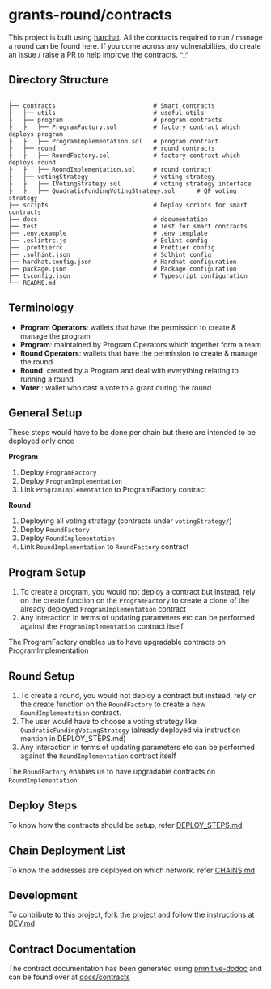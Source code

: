 # grants-round/contracts

This project is built using [hardhat](https://hardhat.org).
All the contracts required to run / manage a round can be found here.
If you come across any vulnerabilties, do create an issue / raise a PR to help improve the contracts. ^_^

## Directory Structure

```
.
├── contracts                           # Smart contracts
├   ├── utils                           # useful utils
├   ├── program                         # program contracts
├   ├   ├── ProgramFactory.sol          # factory contract which deploys program
├   ├   ├── ProgramImplementation.sol   # program contract
├   ├── round                           # round contracts
├   ├   ├── RoundFactory.sol            # factory contract which deploys round
├   ├   ├── RoundImplementation.sol     # round contract 
├   ├── votingStrategy                  # voting strategy
├   ├   ├── IVotingStrategy.sol         # voting strategy interface
├   ├   ├── QuadraticFundingVotingStrategy.sol      # QF voting strategy
├── scripts                             # Deploy scripts for smart contracts
├── docs                                # documentation 
├── test                                # Test for smart contracts
├── .env.example                        # .env template
├── .eslintrc.js                        # Eslint config
├── .prettierrc                         # Prettier config
├── .solhint.json                       # Solhint config
├── hardhat.config.json                 # Hardhat configuration
├── package.json                        # Package configuration
├── tsconfig.json                       # Typescript configuration
└── README.md
```


## Terminology

- **Program Operators**: wallets that have the permission to create & manage the program
- **Program**: maintained by Program Operators which together form a team
- **Round Operators**: wallets that have the permission to create & manage the round
- **Round**: created by a Program and deal with everything relating to running a round
- **Voter** : wallet who cast a vote to a grant during the round

## General Setup

These steps would have to be done per chain but there are intended to be deployed only once

**Program**
1. Deploy `ProgramFactory`
2. Deploy `ProgramImplementation`
3. Link `ProgramImplementation` to ProgramFactory contract 

**Round**
1. Deploying all voting strategy (contracts under `votingStrategy/`)
2. Deploy `RoundFactory`
3. Deploy `RoundImplementation`
4. Link `RoundImplementation` to `RoundFactory` contract


## Program Setup

1. To create a program, you would not deploy a contract but instead, rely on the create function on the `ProgramFactory` to create a clone of the already deployed `ProgramImplementation` contract
2. Any interaction in terms of updating parameters etc can be performed against the `ProgramImplementation` contract itself


The ProgramFactory enables us to have upgradable contracts on ProgramImplementation


## Round Setup

1. To create a round, you would not deploy a contract but instead, rely on the create function on the `RoundFactory` to create a new `RoundImplementation` contract.
2. The user would have to choose a voting strategy like `QuadraticFundingVotingStrategy` (already deployed via instruction mention in DEPLOY_STEPS.md)
3. Any interaction in terms of updating parameters etc can be performed against the `RoundImplementation` contract itself


The `RoundFactory` enables us to have upgradable contracts on `RoundImplementation`.


## Deploy Steps

To know how the contracts should be setup, refer [DEPLOY_STEPS.md](docs/DEPLOY_STEPS.md)


## Chain Deployment List

To know the addresses are deployed on which network. refer [CHAINS.md](docs/CHAINS.md)

## Development

To contribute to this project, fork the project and follow the instructions at [DEV.md](docs/DEV.md)

## Contract Documentation

The contract documentation has been generated using [primitive-dodoc](https://github.com/primitivefinance/primitive-dodoc) and can be found over at [docs/contracts](docs/contracts/)